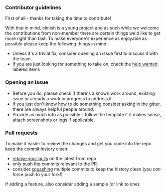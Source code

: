 ### Contributor guidelines

First of all - thanks for taking the time to contribute!

With that in mind, elmish is a young project and as such while we welcome the contributions from non-member there are certain things we'd like to get more right than fast. To make everyone's experience as enjoyable as possible please keep the following things in mind:

* Unless it's a trivial fix, consider opening an issue first to discuss it with the team.
* If you are just looking for something to take on, check the [help wanted](https://github.com/elmish/elmish/labels/help%20wanted) labeled items


### Opening an Issue

* Before you do, please check if there's a known work around, existing issue or already a work in progress to address it.
* If you just don't know how to do something consider asking in the gitter, there are always helpful people around.
* Provide as much info as possible - follow the template if it makes sense, attach screenshots or logs if applicable.


### Pull requests

To make it easier to review the changes and get you code into the repo keep the commit history clean:

* [rebase your pulls](https://coderwall.com/p/tnoiug/rebase-by-default-when-doing-git-pull) on the latest from repo
* only push the commits relevant to the PR
* consider [squashing](https://robots.thoughtbot.com/git-interactive-rebase-squash-amend-rewriting-history) multiple commits to keep the history clean (you *can* force push to your fork!)

If adding a feature, also consider adding a sample (or link to one).
